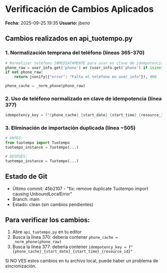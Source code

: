 # Verificación de Cambios Aplicados

**Fecha:** 2025-09-25 19:35
**Usuario:** jbeno

## Cambios realizados en api_tuotempo.py

### 1. Normalización temprana del teléfono (líneas 365-370)
```python
# Normalizar teléfono INMEDIATAMENTE para usar en clave de idempotencia
phone_raw = user_info.get('phone') or (user_info.get('phone') if isinstance(user_info, dict) else None)
if not phone_raw:
    return jsonify({"error": "Falta el teléfono en user_info"}), 400

phone_cache = _norm_phone(phone_raw)
```

### 2. Uso de teléfono normalizado en clave de idempotencia (línea 377)
```python
idempotency_key = f"{phone_cache}_{start_date}_{start_time}_{resource_id}"
```

### 3. Eliminación de importación duplicada (línea ~505)
```python
# ANTES:
from tuotempo import Tuotempo
tuotempo_instance = Tuotempo(...)

# DESPUÉS:
tuotempo_instance = Tuotempo(...)
```

## Estado de Git
- Último commit: 45b2107 - "fix: remove duplicate Tuotempo import causing UnboundLocalError"
- Branch: main
- Estado: clean (sin cambios pendientes)

## Para verificar los cambios:
1. Abre `api_tuotempo.py` en tu editor
2. Busca la línea 370: debería contener `phone_cache = _norm_phone(phone_raw)`
3. Busca la línea 377: debería contener `idempotency_key = f"{phone_cache}_{start_date}_{start_time}_{resource_id}"`

Si NO VES estos cambios en tu archivo local, puede haber un problema de sincronización.